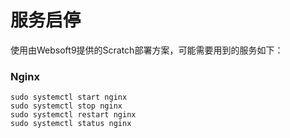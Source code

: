 # 服务启停

使用由Websoft9提供的Scratch部署方案，可能需要用到的服务如下：


### Nginx

```shell
sudo systemctl start nginx
sudo systemctl stop nginx
sudo systemctl restart nginx
sudo systemctl status nginx
```


